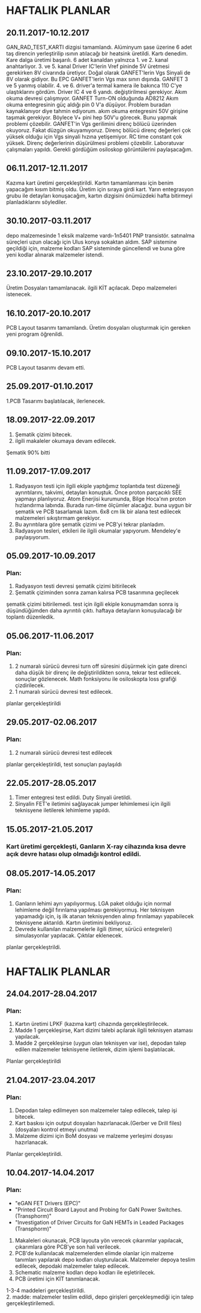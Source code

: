 # HAFTALIK PLANLAR
## 20.11.2017-10.12.2017
GAN_RAD_TEST_KARTI dizgisi tamamlandı.
Alüminyum şase üzerine 6 adet taş direncin yerleştirilip ısının atılacağı bir heatsink üretildi. 
Kartı denedim. Kare dalga üretimi başarılı. 
6 adet kanaldan yalnızca 1. ve 2. kanal anahtarlıyor. 3. ve 5. kanal Driver IC'lerin Vref pininde 5V üretmesi gerekirken 8V civarında üretiyor. Doğal olarak GANFET'lerin Vgs Sinyali de 8V olarak gidiyor. Bu EPC GANFET'lerin Vgs max sınırı dışında. GANFET 3 ve 5 yanmış olabilir. 4. ve 6. driver'a termal kamera ile bakınca 110 C'ye ulaştıklarını gördüm. Driver IC 4 ve 6 yandı. değiştirilmesi gerekiyor. 
Akım okuma devresi çalışmıyor. GANFET Turn-ON olduğunda AD8212 Akım okuma entegresinin güç aldığı pin 0 V'a düşüyor. Problem buradan kaynaklanıyor diye tahmin ediyorum. akım okuma entegresini 50V girişine taşımak gerekiyor. Böylece V+ pini hep 50V'u görecek. Bunu yapmak problemi çözebilir.
GANFET'in Vgs gerilimini direnç bölücü üzerinden okuyoruz. Fakat düzgün okuyamıyoruz. Direnç bölücü direnç değerleri çok yüksek olduğu için Vgs sinyali hızına yetişemiyor. RC time constant çok yüksek. Direnç değerlerinin düşürülmesi problemi çözebilir.
Laboratuvar çalışmaları yapıldı. Gerekli gördüğüm osiloskop görüntülerini paylaşacağım.
## 06.11.2017-12.11.2017
Kazıma kart üretimi gerçekleştirildi. 
Kartın tamamlanması için benim yapacağım kısım bitmiş oldu. Üretim için sıraya girdi kart. 
Yarın entegrasyon grubu ile detayları konuşacağım, kartın dizgisini önümüzdeki hafta bitirmeyi planladıklarını söylediler. 

## 30.10.2017-03.11.2017
depo malzemesinde 1 eksik malzeme vardı-1n5401 PNP transistör. satınalma süreçleri uzun olacağı için Ulus konya sokaktan aldım. 
SAP sistemine geçildiği için, malzeme kodları SAP sisteminde güncellendi ve buna göre yeni kodlar alınarak malzemeler istendi. 

## 23.10.2017-29.10.2017
Üretim Dosyaları tamamlanacak. 
ilgili KİT açılacak. 
Depo malzemeleri istenecek.

## 16.10.2017-20.10.2017
PCB Layout tasarımı tamamlandı. Üretim dosyaları oluşturmak için gereken yeni program öğrenildi.

## 09.10.2017-15.10.2017
PCB Layout tasarımı devam etti.

## 25.09.2017-01.10.2017
1.PCB Tasarımı başlatılacak, ilerlenecek.

## 18.09.2017-22.09.2017
1. Şematik çizimi bitecek.
2. ilgili makaleler okumaya devam edilecek.

Şematik 90% bitti

## 11.09.2017-17.09.2017
1. Radyasyon testi için ilgili ekiple yaptığımız toplantıda test düzeneği ayrıntılarını, takvimi, detayları konuştuk. Önce proton parçacıklı SEE yapmayı planlıyoruz. Atom Enerjisi kurumunda, Bilge Hoca'nın proton hızlandırma labında.  Burada run-time ölçümler alacağız. buna uygun bir şematik ve PCB tasarlamak lazım.  6x8 cm lik bir alana test edilecek malzemeleri sıkıştırmam gerekiyor. 
2. Bu ayrıntılara göre şematik çizimi ve PCB'yi tekrar planladım.
3. Radyasyon tesleri, etkileri ile ilgili okumalar yapıyorum. Mendeley'e paylaşıyorum. 

## 05.09.2017-10.09.2017
### Plan:
1. Radyasyon testi devresi şematik çizimi bitirilecek
2. Şematik çiziminden sonra zaman kalırsa PCB tasarımına geçilecek

şematik çizimi bitirilemedi. test için ilgili ekiple konuşmamdan sonra iş düşündüğümden daha ayrıntılı çıktı. haftaya detayların konuşulacağı bir toplantı düzenledik. 

## 05.06.2017-11.06.2017
### Plan:
1. 2 numaralı sürücü devresi turn off süresini düşürmek için gate direnci daha düşük bir direnç ile değiştirildikten sonra, tekrar test edilecek. sonuçlar gözlenecek. Math fonksiyonu ile osiloskopta loss grafiği çizdirilecek.
2. 1 numaralı sürücü devresi test edilecek.

planlar gerçekleştirildi

## 29.05.2017-02.06.2017
### Plan:
1. 2 numaralı sürücü devresi test edilecek

planlar gerçekleştirildi, test sonuçları paylaşıldı



## 22.05.2017-28.05.2017
1. Timer entegresi test edildi. Duty Sinyali üretildi. 
2. Sinyalin FET'e iletimini sağlayacak jumper lehimlemesi için ilgili teknisyene iletilerek lehimleme yapıldı.



## 15.05.2017-21.05.2017
### Kart üretimi gerçekleşti, Ganların X-ray cihazında kısa devre açık devre hatası olup olmadığı kontrol edildi.


## 08.05.2017-14.05.2017
### Plan:
1. Ganların lehimi ayrı yapılıyormuş. LGA paket olduğu için normal lehimleme değil fırınlama yapılması gerekiyormuş. Her teknisyen yapamadığı için, iş ilk atanan teknisyenden alınıp fırınlamayı yapabilecek teknisyene aktarıldı. Kartın üretimini bekliyoruz.
2. Devrede kullanılan malzemelerle ilgili (timer, sürücü entegreleri) simulasyonlar yapılacak. Çıktılar eklenecek.

planlar gerçekleştrildi.

# HAFTALIK PLANLAR
## 24.04.2017-28.04.2017
### Plan:
1. Kartın üretimi LPKF (kazıma kart) cihazında gerçekleştirilecek.
2. Madde 1 gerçekleşirse, Kart dizimi talebi açılarak ilgili teknisyen ataması yapılacak. 
3. Madde 2 gerçekleşirse (uygun olan teknisyen var ise), depodan talep edilen malzemeler teknisyene iletilerek, dizim işlemi başlatılacak.

Planlar gerçekleştirildi


## 21.04.2017-23.04.2017
### Plan:
1. Depodan talep edilmeyen son malzemeler talep edilecek, talep işi bitecek. 
2. Kart baskısı için output dosyaları hazırlanacak.(Gerber ve Drill files)   (dosyaları kontrol etmeyi unutma)
3. Malzeme dizimi için BoM dosyası ve malzeme yerleşimi dosyası hazırlanacak. 

Planlar gerçekleştirildi.


## 10.04.2017-14.04.2017
### Plan:

* "eGAN FET Drivers (EPC)"
* "Printed Circuit Board Layout and Probing for GaN Power Switches. (Transphorm)"
* "Investigation of Driver Circuits for GaN HEMTs in Leaded Packages (Transphorm)"

1. Makaleleri okunacak, PCB layouta yön verecek çıkarımlar yapılacak, çıkarımlara göre PCB'ye son hali verilecek.
2. PCB'de kullanılacak malzemelerden elimde olanlar için malzeme tanımları yapılarak depo kodları oluşturulacak. Malzemeler depoya teslim edilecek, depodaki malzemeler talep edilecek.
3. Schematic malzeme kodları depo kodları ile eşletirilecek. 
4. PCB üretimi için KİT tanımlanacak.

1-3-4 maddeleri gerçekleştirildi.  
2. madde: malzemeler teslim edildi, depo girişleri gerçekleşmediği için talep gerçekleştirilemedi.


